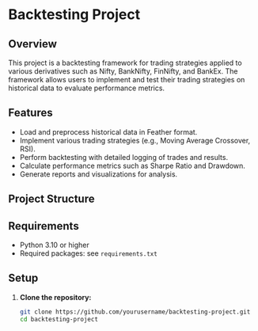 # Backtesting Project

## Overview
This project is a backtesting framework for trading strategies applied to various derivatives such as Nifty, BankNifty, FinNifty, and BankEx. The framework allows users to implement and test their trading strategies on historical data to evaluate performance metrics.

## Features
- Load and preprocess historical data in Feather format.
- Implement various trading strategies (e.g., Moving Average Crossover, RSI).
- Perform backtesting with detailed logging of trades and results.
- Calculate performance metrics such as Sharpe Ratio and Drawdown.
- Generate reports and visualizations for analysis.

## Project Structure

## Requirements
- Python 3.10 or higher
- Required packages: see `requirements.txt`

## Setup
1. **Clone the repository:**
   ```bash
   git clone https://github.com/yourusername/backtesting-project.git
   cd backtesting-project
